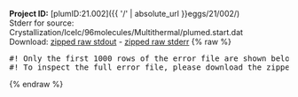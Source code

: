 **Project ID:** [plumID:21.002]({{ '/' | absolute_url }}eggs/21/002/)  
Stderr for source:  Crystallization/IceIc/96molecules/Multithermal/plumed.start.dat   
Download: [zipped raw stdout](plumed.start.dat.plumed.stdout.txt.zip) - [zipped raw stderr](plumed.start.dat.plumed.stderr.txt.zip) 
{% raw %}
<pre>
#! Only the first 1000 rows of the error file are shown below
#! To inspect the full error file, please download the zipped raw stderr file above
</pre>
{% endraw %}
